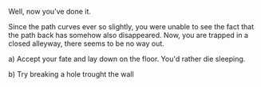 Well, now you've done it.

Since the path curves ever so slightly, you were unable to see the fact that the path back has somehow also disappeared. Now, you are trapped in a closed alleyway, there seems to be no way out. 

a) Accept your fate and lay down on the floor. You'd rather die sleeping.

b) Try breaking a hole trought the wall
